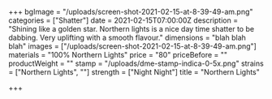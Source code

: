 +++
bgImage = "/uploads/screen-shot-2021-02-15-at-8-39-49-am.png"
categories = ["Shatter"]
date = 2021-02-15T07:00:00Z
description = "Shining like a golden star. Northern lights is a nice day time shatter to be dabbing. Very uplifting with a smooth flavour."
dimensions = "blah blah blah"
images = ["/uploads/screen-shot-2021-02-15-at-8-39-49-am.png"]
materials = "100% Northern Lights"
price = "80"
priceBefore = ""
productWeight = ""
stamp = "/uploads/dme-stamp-indica-0-5x.png"
strains = ["Northern Lights", ""]
strength = ["Night Night"]
title = "Northern Lights"

+++
